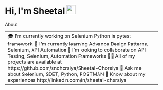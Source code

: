 # Hi, I'm Sheetal <img src="https://github.com/TheDudeThatCode/TheDudeThatCode/blob/master/Assets/Hi.gif" width="29px">
About
<table>
  <tr>
    <td valign="center">
      🎓 I'm currently working on Selenium Python in pytest framework.
      🌱 I’m currently learning Advance Design Patterns, Selenium, API Automation
      👯 I’m looking to collaborate on API Testing, Selenium, Automation Frameworks
      👨‍💻 All of my projects are available at https://github.com/snchorsiya/Sheetal-Chorsiya
      💬 Ask me about Selenium, SDET, Python, POSTMAN
      📄 Know about my experiences http://linkedin.com/in/sheetal-chorsiya
<td >
    
  </tr>
  </table>
